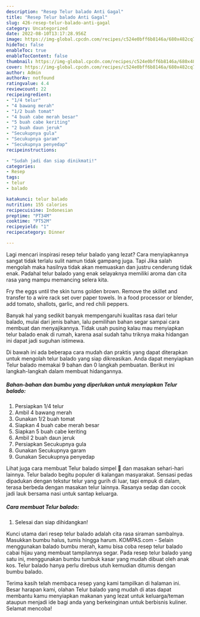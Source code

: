 ```yaml
---
description: "Resep Telur balado Anti Gagal"
title: "Resep Telur balado Anti Gagal"
slug: 426-resep-telur-balado-anti-gagal
category: Uncategorized
date: 2022-08-10T13:17:28.956Z
image: https://img-global.cpcdn.com/recipes/c524e0bff6b8146a/680x482cq70/telur-balado-foto-resep-utama.jpg
hideToc: false
enableToc: true
enableTocContent: false
thumbnail: https://img-global.cpcdn.com/recipes/c524e0bff6b8146a/680x482cq70/telur-balado-foto-resep-utama.jpg
cover: https://img-global.cpcdn.com/recipes/c524e0bff6b8146a/680x482cq70/telur-balado-foto-resep-utama.jpg
author: Admin
authorAv: notfound
ratingvalue: 4.4
reviewcount: 22
recipeingredient:
- "1/4 telur"
- "4 bawang merah"
- "1/2 buah tomat"
- "4 buah cabe merah besar"
- "5 buah cabe keriting"
- "2 buah daun jeruk"
- "Secukupnya gula"
- "Secukupnya garam"
- "Secukupnya penyedap"
recipeinstructions:

- "Sudah jadi dan siap dinikmati!"
categories:
- Resep
tags:
- telur
- balado

katakunci: telur balado 
nutrition: 155 calories
recipecuisine: Indonesian
preptime: "PT34M"
cooktime: "PT52M"
recipeyield: "1"
recipecategory: Dinner

---
```



Lagi mencari inspirasi resep telur balado yang lezat? Cara menyiapkannya sangat tidak terlalu sulit namun tidak gampang juga. Tapi Jika salah mengolah maka hasilnya tidak akan memuaskan dan justru cenderung tidak enak. Padahal telur balado yang enak selayaknya memiliki aroma dan cita rasa yang mampu memancing selera kita.


Fry the eggs until the skin turns golden brown. Remove the skillet and transfer to a wire rack set over paper towels. In a food processor or blender, add tomato, shallots, garlic, and red chili peppers.

Banyak hal yang sedikit banyak mempengaruhi kualitas rasa dari telur balado, mulai dari jenis bahan, lalu pemilihan bahan segar sampai cara membuat dan menyajikannya. Tidak usah pusing kalau mau menyiapkan telur balado enak di rumah, karena asal sudah tahu triknya maka hidangan ini dapat jadi suguhan istimewa.


Di bawah ini ada beberapa cara mudah dan praktis yang dapat diterapkan untuk mengolah telur balado yang siap dikreasikan. Anda dapat menyiapkan Telur balado memakai 9 bahan dan 0 langkah pembuatan. Berikut ini langkah-langkah dalam membuat hidangannya.

<!--inarticleads1-->

##### Bahan-bahan dan bumbu yang diperlukan untuk menyiapkan Telur balado:

1. Persiapkan 1/4 telur
1. Ambil 4 bawang merah
1. Gunakan 1/2 buah tomat
1. Siapkan 4 buah cabe merah besar
1. Siapkan 5 buah cabe keriting
1. Ambil 2 buah daun jeruk
1. Persiapkan Secukupnya gula
1. Gunakan Secukupnya garam
1. Gunakan Secukupnya penyedap


Lihat juga cara membuat Telur balado simpel 🤤 dan masakan sehari-hari lainnya. Telur balado begitu populer di kalangan masyarakat. Sensasi pedas dipadukan dengan tekstur telur yang gurih di luar, tapi empuk di dalam, terasa berbeda dengan masakan telur lainnya. Rasanya sedap dan cocok jadi lauk bersama nasi untuk santap keluarga. 

<!--inarticleads2-->

##### Cara membuat Telur balado:


1. Selesai dan siap dihidangkan!

Kunci utama dari resep telur balado adalah cita rasa siraman sambalnya. Masukkan bumbu halus, tumis hingga harum. KOMPAS.com - Selain menggunakan balado bumbu merah, kamu bisa coba resep telur balado cabai hijau yang membuat tampilannya segar. Pada resep telur balado yang satu ini, menggunakan bumbu tumbuk kasar yang mudah dibuat oleh anak kos. Telur balado hanya perlu direbus utuh kemudian ditumis dengan bumbu balado. 

Terima kasih telah membaca resep yang kami tampilkan di halaman ini. Besar harapan kami, olahan Telur balado yang mudah di atas dapat membantu kamu menyiapkan makanan yang lezat untuk keluarga/teman ataupun menjadi ide bagi anda yang berkeinginan untuk berbisnis kuliner. Selamat mencoba!
